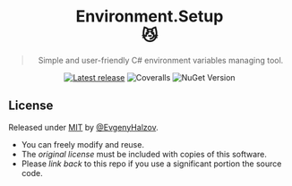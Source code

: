 <div align="center">

# Environment.Setup <br> :smirk_cat:

> Simple and user-friendly C# environment variables managing tool.

[![Latest release](https://github.com/abatar1/Environment.Setup/actions/workflows/main.yml/badge.svg)](https://github.com/abatar1/Environment.Setup/actions/workflows/main.yml)
![Coveralls](https://img.shields.io/coverallsCoverage/github/abatar1/Environment.Setup?label=Test%20coverage&link=https%3A%2F%2Fcoveralls.io%2Fgithub%2Fabatar1%Environment.Setup)
![NuGet Version](https://img.shields.io/nuget/v/Environment.Setup?label=NuGet%20version&color=white&link=https%3A%2F%2Fwww.nuget.org%2Fpackages%Environment.Setup)

</div>

## License

Released under [MIT](LICENSE) by [@EvgenyHalzov](https://github.com/abatar1).

- You can freely modify and reuse.
- The _original license_ must be included with copies of this software.
- Please _link back_ to this repo if you use a significant portion the source code.
